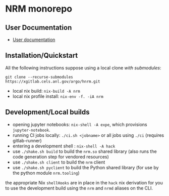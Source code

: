 # NRM monorepo

## User Documentation

- [User documentation](http://hnrm.readthedocs.io)

## Installation/Quickstart

All the following instructions suppose using a local clone *with submodules*:

```
git clone --recurse-submodules https://xgitlab.cels.anl.gov/argo/hnrm.git
```

- local nix build: `nix-build -A nrm`
- local nix profile install: `nix-env -f. -iA nrm`

## Development/Local builds


- opening jupyter notebooks: `nix-shell -A expe`, which provisions
  `jupyter-notebook`.
- running CI jobs locally: `./ci.sh <jobname>` or all jobs using `./ci`
  (requires gitlab-runner)
- entering a development shell : `nix-shell -A hack`
- use `./shake.sh build` to build the `nrm.so` shared library (also runs the
  code generation step for vendored resources)
- use `./shake.sh client` to build the `nrm` client
- use `./shake.sh pyclient` to build the Python shared library (for use by the
  python module `nrm.tooling`)

the appropriate Nix `shellHooks` are in place in the `hack` nix derivation for
you to use the development build using the `nrm` and `nrmd` aliases on the CLI. 
